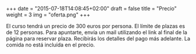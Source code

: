 +++
date = "2015-07-18T14:08:45+02:00"
draft = false
title = "Precio"
weight = 3
img = "oferta.png"
+++

El curso tendrá un precio de 300 euros por persona. El límite de plazas es de 12 personas. Para apuntarte, envía un mail utilizando el link al final de la página para reservar plaza. Recibirás los detalles del pago más adelante. La comida no está incluída en el precio.
